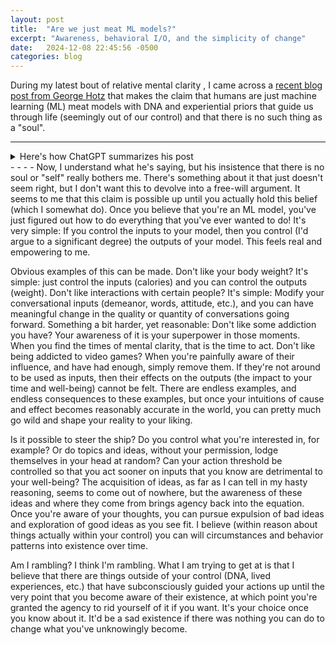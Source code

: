 ```yaml
---
layout: post
title:  "Are we just meat ML models?"
excerpt: "Awareness, behavioral I/O, and the simplicity of change"
date:   2024-12-08 22:45:56 -0500
categories: blog
---
```

During my latest bout of relative mental clarity , I came across a [recent blog post from George Hotz](https://geohot.github.io/blog/jekyll/update/2024/12/01/the-soul.html) that makes the claim that humans are just machine learning (ML) meat models with DNA and experiential priors that guide us through life (seemingly out of our control) and that there is no such thing as a "soul".
- - - -
<details>
    <summary>Here's how ChatGPT summarizes his post</summary>
    <p>The blog post reflects on the decline of individualism and its relationship to consciousness, using the context of machine learning (ML) as an analogy. It argues that human behavior, much like ML algorithms, is influenced by pre-existing "priors" (such as DNA) and learned patterns from data, challenging the traditional notion of a unique "self."</p>
    <p>The accompanying graph shows a decline in Christian religious affiliation in the U.S., juxtaposed with a rise in the religiously unaffiliated, suggesting a broader societal shift away from traditional beliefs. The author questions whether Christianity and liberalism, both of which rely on concepts of the soul or individual consciousness, can survive in an era where progress in ML undermines these ideas.</p>
    <p>The post concludes by critiquing human self-perception, comparing belief in individual consciousness to outdated mythological explanations (e.g., the sun being pulled by a chariot), suggesting such beliefs may be similarly flawed.</p>
</details>
- - - -
Now, I understand what he's saying, but his insistence that there is no soul or "self" really bothers me. There's something about it that just doesn't seem right, but I don't want this to devolve into a free-will argument. It seems to me that this claim is possible up until you actually hold this belief (which I somewhat do). Once you believe that you're an ML model, you've just figured out how to do everything that you've ever wanted to do! It's very simple: If you control the inputs to your model, then you control (I'd argue to a significant degree) the outputs of your model. This feels real and empowering to me.

Obvious examples of this can be made. Don't like your body weight? It's simple: just control the inputs (calories) and you can control the outputs (weight). Don't like interactions with certain people? It's simple: Modify your conversational inputs (demeanor, words, attitude, etc.), and you can have meaningful change in the quality or quantity of conversations going forward. Something a bit harder, yet reasonable: Don't like some addiction you have? Your awareness of it is your superpower in those moments. When you find the times of mental clarity, that is the time to act. Don't like being addicted to video games? When you're painfully aware of their influence, and have had enough, simply remove them. If they're not around to be used as inputs, then their effects on the outputs (the impact to your time and well-being) cannot be felt. There are endless examples, and endless consequences to these examples, but once your intuitions of cause and effect becomes reasonably accurate in the world, you can pretty much go wild and shape your reality to your liking.

Is it possible to steer the ship? Do you control what you're interested in, for example? Or do topics and ideas, without your permission, lodge themselves in your head at random? Can your action threshold be controlled so that you act sooner on inputs that you know are detrimental to your well-being? The acquisition of ideas, as far as I can tell in my hasty reasoning, seems to come out of nowhere, but the awareness of these ideas and where they come from brings agency back into the equation. Once you're aware of your thoughts, you can pursue expulsion of bad ideas and exploration of good ideas as you see fit. I believe (within reason about things actually within your control) you can will circumstances and behavior patterns into existence over time.

Am I rambling? I think I'm rambling. What I am trying to get at is that I believe that there are things outside of your control (DNA, lived experiences, etc.) that have subconsciously guided your actions up until the very point that you become aware of their existence, at which point you're granted the agency to rid yourself of it if you want. It's your choice once you know about it. It'd be a sad existence if there was nothing you can do to change what you've unknowingly become.
